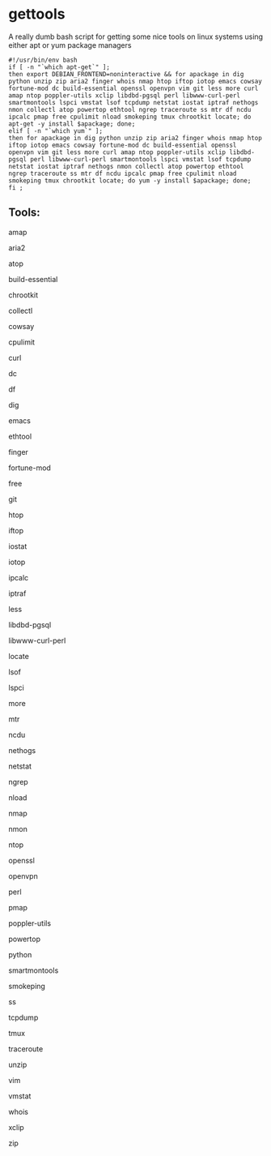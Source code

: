 # gettools
A really dumb bash script for getting some nice tools on linux systems using either apt or yum package managers

    #!/usr/bin/env bash
    if [ -n "`which apt-get`" ];
    then export DEBIAN_FRONTEND=noninteractive && for apackage in dig python unzip zip aria2 finger whois nmap htop iftop iotop emacs cowsay fortune-mod dc build-essential openssl openvpn vim git less more curl amap ntop poppler-utils xclip libdbd-pgsql perl libwww-curl-perl smartmontools lspci vmstat lsof tcpdump netstat iostat iptraf nethogs nmon collectl atop powertop ethtool ngrep traceroute ss mtr df ncdu ipcalc pmap free cpulimit nload smokeping tmux chrootkit locate; do apt-get -y install $apackage; done;
    elif [ -n "`which yum`" ];
    then for apackage in dig python unzip zip aria2 finger whois nmap htop iftop iotop emacs cowsay fortune-mod dc build-essential openssl openvpn vim git less more curl amap ntop poppler-utils xclip libdbd-pgsql perl libwww-curl-perl smartmontools lspci vmstat lsof tcpdump netstat iostat iptraf nethogs nmon collectl atop powertop ethtool ngrep traceroute ss mtr df ncdu ipcalc pmap free cpulimit nload smokeping tmux chrootkit locate; do yum -y install $apackage; done;
    fi ;

## Tools:
amap

aria2

atop

build-essential

chrootkit

collectl

cowsay

cpulimit

curl

dc

df

dig

emacs

ethtool

finger

fortune-mod

free

git

htop

iftop

iostat

iotop

ipcalc

iptraf

less

libdbd-pgsql

libwww-curl-perl

locate

lsof

lspci

more

mtr

ncdu

nethogs

netstat

ngrep

nload

nmap

nmon

ntop

openssl

openvpn

perl

pmap

poppler-utils

powertop

python

smartmontools

smokeping

ss

tcpdump

tmux

traceroute

unzip

vim

vmstat

whois

xclip

zip
